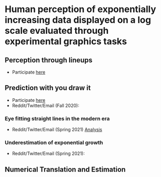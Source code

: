 # Human perception of exponentially increasing data displayed on a log scale evaluated through experimental graphics tasks

## Perception through lineups

+ Participate [here](https://shiny.srvanderplas.com/log-study/)

## Prediction with you draw it

+ Participate [here](https://shiny.srvanderplas.com/you-draw-it/)
+ Reddit/Twitter/Email (Fall 2020): 

### Eye fitting straight lines in the modern era

+ Reddit/Twitter/Email (Spring 2021) [Analysis](https://srvanderplas.github.io/Perception-of-Log-Scales/analysis/youdrawit-eyefitting-model.html)

### Underestimation of exponential growth
+ Reddit/Twitter/Email (Spring 2021):

## Numerical Translation and Estimation
